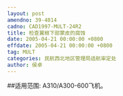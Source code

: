 ```yaml
---
layout: post
amendno: 39-4814
cadno: CAD1997-MULT-24R2
title: 检查翼根下部蒙皮的腐蚀
date: 2005-04-21 00:00:00 +0800
effdate: 2005-04-21 00:00:00 +0800
tag: MULT
categories: 民航西北地区管理局适航审定处
author: 侯卓
---
```


##适用范围:
A310/A300-600飞机。

